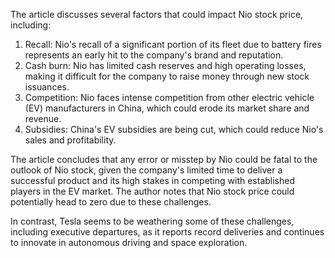 The article discusses several factors that could impact Nio stock price, including:

1. Recall: Nio's recall of a significant portion of its fleet due to battery fires represents an early hit to the company's brand and reputation.
2. Cash burn: Nio has limited cash reserves and high operating losses, making it difficult for the company to raise money through new stock issuances.
3. Competition: Nio faces intense competition from other electric vehicle (EV) manufacturers in China, which could erode its market share and revenue.
4. Subsidies: China's EV subsidies are being cut, which could reduce Nio's sales and profitability.

The article concludes that any error or misstep by Nio could be fatal to the outlook of Nio stock, given the company's limited time to deliver a successful product and its high stakes in competing with established players in the EV market. The author notes that Nio stock price could potentially head to zero due to these challenges.

In contrast, Tesla seems to be weathering some of these challenges, including executive departures, as it reports record deliveries and continues to innovate in autonomous driving and space exploration.